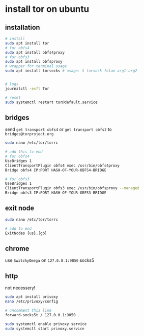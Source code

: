 # install tor on ubuntu


## installation

```bash
# install
sudo apt install tor
# for obfs4
sudo apt install obfs4proxy
# for obfs3
sudo apt install obfsproxy
# wrapper for terminal usage
sudo apt install torsocks # usage: $ torsock folan arg1 arg2


# logs
journalctl -exft Tor

# reset
sudo systemctl restart tor@default.service
```


## bridges

send `get transport obfs4` or `get transport obfs3` to `bridges@torproject.org`

```bash
sudo nano /etc/tor/torrc

# add this to end
# for obfs4
UseBridges 1
ClientTransportPlugin obfs4 exec /usr/bin/obfs4proxy
Bridge obfs4 IP:PORT HASH-OF-YOUR-OBFS4-BRIDGE

# for obfs3
UseBridges 1
ClientTransportPlugin obfs3 exec /usr/bin/obfsproxy --managed
Bridge obfs3 IP:PORT HASH-OF-YOUR-OBFS3-BRIDGE
```


## exit node

```bash
sudo nano /etc/tor/torrc

# add to end
ExitNodes {us},{gb}
```


## chrome

use `SwitchyOmega` on `127.0.0.1:9050` socks5


## http

not necessery!

```bash
sudo apt install privoxy
nano /etc/privoxy/config

# uncomment this line
forward-socks5t / 127.0.0.1:9050 .

sudo systemctl enable privoxy.service
sudo systemctl start privoxy.service
```
